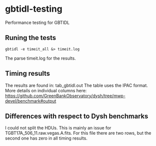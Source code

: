 # gbtidl-testing
Performance testing for GBTIDL

## Runing the tests
`gbtidl -e timeit_all &> timeit.log`

The parse timeit.log for the results.

## Timing results
The results are found in: tab\_gbtidl.out
The table uses the IPAC format. More details on individual columns here: <https://github.com/GreenBankObservatory/dysh/tree/mwp-devel/benchmark#output>

## Differences with respect to Dysh benchmarks
I could not split the HDUs. This is mainly an issue for TGBT17A\_506\_11.raw.vegas.A.fits. For this file there are two rows, but the second one has zero in all timing results.
